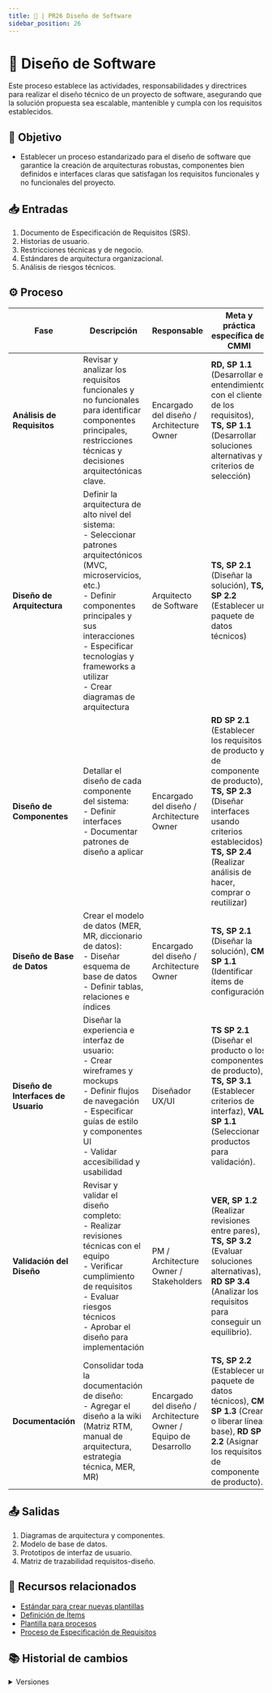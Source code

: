 ```yaml
---
title: 📐 | PR26 Diseño de Software
sidebar_position: 26
---
```


# 📐 Diseño de Software

Este proceso establece las actividades, responsabilidades y directrices para realizar el diseño técnico de un proyecto de software, asegurando que la solución propuesta sea escalable, mantenible y cumpla con los requisitos establecidos.

## 🎯 Objetivo

- Establecer un proceso estandarizado para el diseño de software que garantice la creación de arquitecturas robustas, componentes bien definidos e interfaces claras que satisfagan los requisitos funcionales y no funcionales del proyecto.

## 📥 Entradas

1. Documento de Especificación de Requisitos (SRS).
2. Historias de usuario.
3. Restricciones técnicas y de negocio.
4. Estándares de arquitectura organizacional.
5. Análisis de riesgos técnicos.

## ⚙️ Proceso

| Fase | Descripción | Responsable | Meta y práctica específica del CMMI |
| ---- | ----------- | ----------- | ----------------------------------- |
| **Análisis de Requisitos** | Revisar y analizar los requisitos funcionales y no funcionales para identificar componentes principales, restricciones técnicas y decisiones arquitectónicas clave. | Encargado del diseño / Architecture Owner | **RD, SP 1.1** (Desarrollar el entendimiento con el cliente de los requisitos), **TS, SP 1.1** (Desarrollar soluciones alternativas y criterios de selección) |
| **Diseño de Arquitectura** | Definir la arquitectura de alto nivel del sistema: <br/>- Seleccionar patrones arquitectónicos (MVC, microservicios, etc.) <br/>- Definir componentes principales y sus interacciones <br/>- Especificar tecnologías y frameworks a utilizar <br/>- Crear diagramas de arquitectura | Arquitecto de Software | **TS, SP 2.1** (Diseñar la solución), **TS, SP 2.2** (Establecer un paquete de datos técnicos) |
| **Diseño de Componentes** | Detallar el diseño de cada componente del sistema: <br/>- Definir interfaces <br/>- Documentar patrones de diseño a aplicar | Encargado del diseño / Architecture Owner | **RD SP 2.1** (Establecer los requisitos de producto y de componente de producto), **TS, SP 2.3** (Diseñar interfaces usando criterios establecidos), **TS, SP 2.4** (Realizar análisis de hacer, comprar o reutilizar) |
| **Diseño de Base de Datos** | Crear el modelo de datos (MER, MR, diccionario de datos): <br/>- Diseñar esquema de base de datos <br/>- Definir tablas, relaciones e índices | Encargado del diseño / Architecture Owner | **TS, SP 2.1** (Diseñar la solución), **CM, SP 1.1** (Identificar ítems de configuración) |
| **Diseño de Interfaces de Usuario** | Diseñar la experiencia e interfaz de usuario: <br/>- Crear wireframes y mockups <br/>- Definir flujos de navegación <br/>- Especificar guías de estilo y componentes UI <br/>- Validar accesibilidad y usabilidad | Diseñador UX/UI | **TS SP 2.1** (Diseñar el producto o los componentes de producto), **TS, SP 3.1** (Establecer criterios de interfaz), **VAL, SP 1.1** (Seleccionar productos para validación). |
| **Validación del Diseño** | Revisar y validar el diseño completo: <br/>- Realizar revisiones técnicas con el equipo <br/>- Verificar cumplimiento de requisitos <br/>- Evaluar riesgos técnicos <br/>- Aprobar el diseño para implementación | PM / Architecture Owner / Stakeholders | **VER, SP 1.2** (Realizar revisiones entre pares), **TS, SP 3.2** (Evaluar soluciones alternativas), **RD SP 3.4** (Analizar los requisitos para conseguir un equilibrio). |
| **Documentación** | Consolidar toda la documentación de diseño: <br/>- Agregar el diseño a la wiki (Matriz RTM, manual de arquitectura, estrategia técnica, MER, MR) | Encargado del diseño / Architecture Owner / Equipo de Desarrollo | **TS, SP 2.2** (Establecer un paquete de datos técnicos), **CM, SP 1.3** (Crear o liberar líneas base), **RD SP 2.2** (Asignar los requisitos de componente de producto). |

## 📤 Salidas

1. Diagramas de arquitectura y componentes.
2. Modelo de base de datos.
3. Prototipos de interfaz de usuario.
4. Matriz de trazabilidad requisitos-diseño.

## 📎 Recursos relacionados

- [Estándar para crear nuevas plantillas](../standards/estandar-plantillas.md)
- [Definición de Ítems](../procesos/PR2-definicion-items.md)
- [Plantilla para procesos](../plantillas/plantilla-procesos.md)
- [Proceso de Especificación de Requisitos](../procesos/PR11-trazabilidad-requisitos.md)

## 📚 Historial de cambios

<details>
  <summary>Versiones</summary>
    | **Tipo de versión** | **Descripción** | **Fecha** | **Colaborador** |
    | ------------------- | --------------- | --------- | --------------- |
    | **1.0.0** | Creación inicial del proceso de diseño de software. | 05/06/2025 | Daniel Contreras Chávez |
    | **1.1.0** | Mapeo de prácticas. | 06/06/2025 | Daniel Contreras Chávez |
</details>